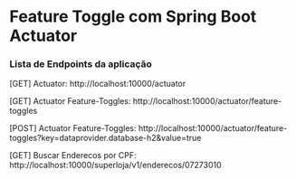 # Feature Toggle com Spring Boot Actuator


### Lista de Endpoints da aplicação


[GET] Actuator: http://localhost:10000/actuator  


[GET] Actuator Feature-Toggles: http://localhost:10000/actuator/feature-toggles


[POST] Actuator Feature-Toggles: http://localhost:10000/actuator/feature-toggles?key=dataprovider.database-h2&value=true


[GET] Buscar Enderecos por CPF: http://localhost:10000/superloja/v1/enderecos/07273010
